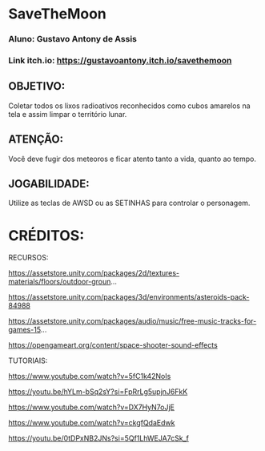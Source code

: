 # SaveTheMoon

### Aluno: Gustavo Antony de Assis

### Link itch.io: https://gustavoantony.itch.io/savethemoon

## OBJETIVO:

Coletar todos os lixos radioativos reconhecidos como cubos amarelos na tela e assim limpar o território lunar.

## ATENÇÃO:

Você deve fugir dos meteoros e ficar atento tanto a vida, quanto ao tempo.

## JOGABILIDADE:

 Utilize as teclas de AWSD ou as SETINHAS para controlar o personagem.



# CRÉDITOS:

RECURSOS:

https://assetstore.unity.com/packages/2d/textures-materials/floors/outdoor-groun...

https://assetstore.unity.com/packages/3d/environments/asteroids-pack-84988

https://assetstore.unity.com/packages/audio/music/free-music-tracks-for-games-15...

https://opengameart.org/content/space-shooter-sound-effects

TUTORIAIS:

https://www.youtube.com/watch?v=5fC1k42NoIs

https://youtu.be/hYLm-bSq2sY?si=FpRrLg5upjnJ6FkK

https://www.youtube.com/watch?v=DX7HyN7oJjE

https://www.youtube.com/watch?v=ckgfQdaEdwk

https://youtu.be/0tDPxNB2JNs?si=5Qf1LhWEJA7cSk_f

